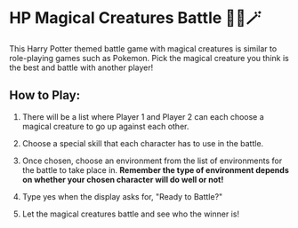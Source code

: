 
# HP Magical Creatures Battle 🧙‍♀️🪄
 
This Harry Potter themed battle game with magical creatures is similar to role-playing games such as Pokemon. Pick the magical creature you think is the best and battle with another player!

 
## How to Play:
1. There will be a list where Player 1 and Player 2 can each choose a magical creature to go up against each other. 

2. Choose a special skill that each character has to use in the battle.

3. Once chosen, choose an environment from the list of environments for the battle to take place in. 
<strong>Remember the type of environment depends on whether your chosen character will do well or not! </strong>

4. Type yes when the display asks for, "Ready to Battle?"

5. Let the magical creatures battle and see who the winner is! 